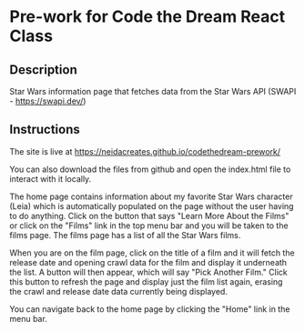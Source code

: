 # Pre-work for Code the Dream React Class

## Description 

Star Wars information page that fetches data from the Star Wars API (SWAPI - https://swapi.dev/)

## Instructions

The site is live at https://neidacreates.github.io/codethedream-prework/

You can also download the files from github and open the index.html file to interact with it locally.

The home page contains information about my favorite Star Wars character (Leia) which is automatically populated on the page without the user having to do anything. Click on the button that says "Learn More About the Films" or click on the "Films" link in the top menu bar and you will be taken to the films page. The films page has a list of all the Star Wars films. 

When you are on the film page, click on the title of a film and it will fetch the release date and opening crawl data for the film and display it underneath the list. A button will then appear, which will say "Pick Another Film." Click this button to refresh the page and display just the film list again, erasing the crawl and release date data currently being displayed.

You can navigate back to the home page by clicking the "Home" link in the menu bar.
